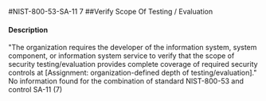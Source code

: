 #NIST-800-53-SA-11 7
##Verify Scope Of Testing / Evaluation
#### Description
"The organization requires the developer of the information system, system component, or information system service to verify that the scope of security testing/evaluation provides complete coverage of required security controls at [Assignment: organization-defined depth of testing/evaluation]."
No information found for the combination of standard NIST-800-53 and control SA-11 (7)
